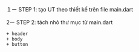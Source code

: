 １ー STEP 1: tạo UT theo thiết kế trên file main.dart

2ー STEP 2: tách nhỏ thư mục từ main.dart

    + header
    + body
    + button
